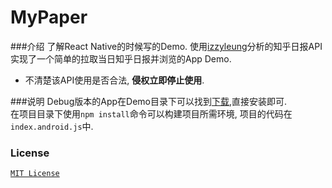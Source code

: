 # MyPaper

###介绍
了解React Native的时候写的Demo.
使用[izzyleung](https://github.com/izzyleung/ZhihuDailyPurify/wiki/%E7%9F%A5%E4%B9%8E%E6%97%A5%E6%8A%A5-API-%E5%88%86%E6%9E%90)分析的知乎日报API实现了一个简单的拉取当日知乎日报并浏览的App Demo.
- 不清楚该API使用是否合法, **侵权立即停止使用**.

###说明
Debug版本的App在Demo目录下可以找到[下载](https://github.com/songzhj/MyPaper/raw/master/Demo/app-debug.apk),直接安装即可.
</br>
在项目目录下使用`npm install`命令可以构建项目所需环境, 项目的代码在`index.android.js`中.

### License
[`MIT License`](https://mit-license.org/)
